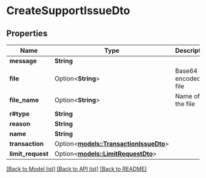 # CreateSupportIssueDto

## Properties

Name | Type | Description | Notes
------------ | ------------- | ------------- | -------------
**message** | **String** |  | 
**file** | Option<**String**> | Base64 encoded file | [optional]
**file_name** | Option<**String**> | Name of the file | [optional]
**r#type** | **String** |  | 
**reason** | **String** |  | 
**name** | **String** |  | 
**transaction** | Option<[**models::TransactionIssueDto**](TransactionIssueDto.md)> |  | [optional]
**limit_request** | Option<[**models::LimitRequestDto**](LimitRequestDto.md)> |  | [optional]

[[Back to Model list]](../README.md#documentation-for-models) [[Back to API list]](../README.md#documentation-for-api-endpoints) [[Back to README]](../README.md)


